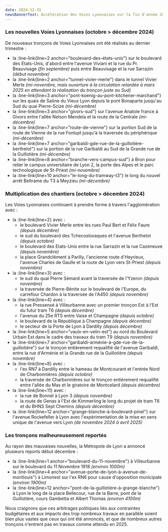 ```yaml
---
date: 2024-12-31
newsBannerText: Accélération des Voies Lyonnaises sur la fin d'année 2024
---
```

### Les nouvelles Voies Lyonnaises (octobre > décembre 2024)
De nouveaux tronçons de Voies Lyonnaises ont été réalisés au dernier trimestre :
 - la :line-link{line=2 anchor="boulevard-des-états-unis"} sur le boulevard des Etats-Unis, d'abord entre l'avenue Viviani et la rue du Pr. Beauvisage *(fin septembre)* puis entre Beauvisage et la rue Sarrazin *(début novembre)*
 - la :line-link{line=2 anchor="tunnel-vivier-merle"} dans le tunnel Vivier Merle *(mi-novembre, mais ouverture à la circulation retardée à mars 2025 en attendant la réalisation du tronçon juste au Sud)*
 - la :line-link{line=3 anchor="pont-koenig-au-pont-kitchener-marchand"} sur les quais de Saône du Vieux Lyon depuis le pont Bonaparte jusqu'au Sud du quai Pierre-Scize *(mi-décembre)*
 - la :line-link{line=3 anchor="givors-sud"} sur l'avenue Anatole france à Givors entre l'allée Nelson Mendela et la route de la Centrale *(mi-décembre)*
 - la :line-link{line=7 anchor="route-de-vienne"} sur la portion Sud de la route de Vienne de la rue Fonlupt jusqu'à la traversée du périphérique *(mi-décembre)* 
 - la :line-link{line=7 anchor="garibaldi-gde-rue-de-la-guillotière-berthelot"} sur la portion de la rue Garibaldi au Sud de la Grande rue de la Guillotière *(mi-décembre)*
 - la :line-link{line=8 anchor="branche-vers-campus-sud"} à Bron pour relier le campus universitaire de Lyon 2, la porte des Alpes et le parc technologique de St-Priest *(mi-novembre)*
 - la :line-link{line=10 anchor="le-long-du-tramway-t3"} le long du nouvel arrêt Beltrame du T3 à Meyzieu *(mi-décembre)*

### Multiplication des chantiers (octobre > décembre 2024)
Les Voies Lyonnaises continuent à prendre forme à travers l'agglomération avec :
 - la :line-link{line=2} avec :
    - le boulevard Vivier Merle entre les rues Paul Bert et Félix Faure *(depuis décembre)*
    - le sud du boulevard des Tchecoslovaques et l'avenue Berthelot *(depuis octobre)*
    - le boulevard des Etats-Unis entre la rue Sarrazin et la rue Cazeneuve *(depuis novembre)*
    - la place Grandclément à Parilly, l'ancienne route d'Heyrieux, l'avenue Charles de Gaulle et la route de Lyon vers St-Priest *(depuis novembre)*
 - la :line-link{line=3} avec :
    - le sud du quai Pierre Sémard avant la traversée de l'Yzeron *(depuis novembre)*
    - la traversée de Pierre-Bénite sur le boulevard de l'Europe, du carrefour Chardon à la traversée de l'A450 *(depuis novembre)*
 - la :line-link{line=4} avec :
    - la rue Pressensé à Villeurbanne avec un premier tronçon Est à l'Est du futur tram T6 *(depuis décembre)*
    - l'avenue du 25e RTS entre Vaise et Champagne *(depuis octobre)*
    - le boulevard de la République à Champagne *(depuis décembre)*
    - le secteur de la Porte de Lyon à Dardilly *(depuis décembre)*
 - la :line-link{line=5 anchor="vaulx-en-velin-est"} au nord du Boulevard Urbain Est dans le cadre des travaux du tram T9 *(depuis novembre)*
 - la :line-link{line=7 anchor="garibaldi-arménie-à-gde-rue-de-la-guillotière"} sur le tronçon entièrement requalifié de l'avenue Garibaldi, entre la rue d'Arménie et la Grande rue de la Guillotière *(depuis novembre)*
 - la :line-link{line=8} avec :
    - l'ex RN7 à Dardilly entre le hameau de Montcourant et l'entrée Nord de Charbonnières *(depuis octobre)*
    - la traversée de Charbonnières sur le tronçon entièrement requalifié entre l'allée du Mas et le giratoire de Montcelard *(depuis décembre)*
 - la :line-link{line=11} avec :
    - la rue de Bonnel à Lyon 3 *(depuis novembre)*
    - la route de Genas à l'Est de Kimmerling le long du projet de tram T6 et du BHNS Sept Chemins *(depuis décembre)*    
 - la :line-link{line=12 anchor="grange-blanche-à-boulevard-pinel"} sur l'avenue Rockefeller à Lyon avec l'expérimentation de la mise en sens unique de l'avenue vers Lyon *(de novembre 2024 à avril 2025)*

### Les tronçons malheureusement reportés
Au rayon des mauvaises nouvelles, la Métropole de Lyon a annoncé plusieurs reports début décembre :
 - la :line-link{line=1 anchor="boulevard-du-11-novembre"} à Villeurbanne sur le boulevard du 11 Novembre 1918 *(environ 1000m)*
 - la :line-link{line=4 anchor="avenue-porte-de-lyon-à-avenue-de-montlouis"} à Limonest sur l'ex RN6 pour cause d'opposition municipale *(environ 1900m)*
 - la :line-link{line=12 anchor="pont-de-la-guillotière-à-grange-blanche"} à Lyon le long de la place Bellecour, rue de la Barre, pont de la Guillotière, cours Gambetta et Albert Thomas *(environ 4100m)* 

Nous craignons que ces arbitrages politiques liés aux contraintes budgétaires et aux impacts des trop nombreux travaux en parallèle soient bien plus vastes que ceux qui ont été annoncés, et que de nombreux autres tronçons n'entrent pas en travaux comme attendu en 2025.
